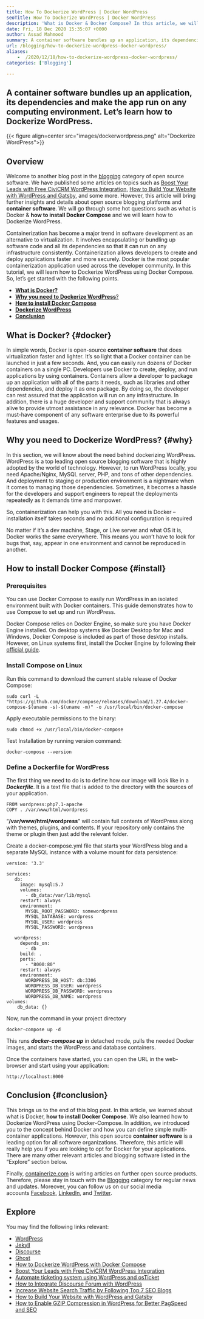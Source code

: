 ```yaml
---
title: How To Dockerize WordPress | Docker WordPress
seoTitle: How To Dockerize WordPress | Docker WordPress
description: 'What is Docker & Docker Compose? In this article, we will learn how to install Docker, Docker Compose, and how to Dockerize Wordpress into a Docker Container.'
date: Fri, 18 Dec 2020 15:35:07 +0000
author: Assad Mahmood
summary: A container software bundles up an application, its dependencies and make the app run on any computing environment. Let’s learn how to Dockerize WordPress.
url: /blogging/how-to-dockerize-wordpress-docker-wordpress/
aliases: 
    -  /2020/12/18/how-to-dockerize-wordpress-docker-wordpress/
categories: ['Blogging']

---
```

## A container software bundles up an application, its dependencies and make the app run on any computing environment. Let’s learn how to Dockerize WordPress.

{{< figure align=center src="images/dockerwordpress.png" alt="Dockerize WordPress">}}  

## Overview

Welcome to another blog post in the [blogging][1] category of open source software. We have published some articles on topics such as [Boost Your Leads with Free CiviCRM WordPress Integration][2], [How to Build Your Website with WordPress and Gatsby][3], and some more. However, this article will bring further insights and details about open source blogging platforms and **container software**. We will go through some hot questions such as what is Docker & **how to install Docker Compose** and we will learn how to Dockerize WordPress. 

Containerization has become a major trend in software development as an alternative to virtualization. It involves encapsulating or bundling up software code and all its dependencies so that it can run on any infrastructure consistently. Containerization allows developers to create and deploy applications faster and more securely. Docker is the most popular containerization application used across the developer community. In this tutorial, we will learn how to Dockerize WordPress using Docker Compose. So, let’s get started with the following points.

  * [**What is Docker?**][4]
  * [**Why you need to Dockerize WordPress**?][5]
  * **[How to install Docker Compose][6]**
  * **[Dockerize WordPress][7]**
  * **[Conclusion][8]**

## What is Docker? {#docker}

In simple words, Docker is open-source **container software** that does virtualization faster and lighter. It’s so light that a Docker container can be launched in just a few seconds. And, you can easily run dozens of Docker containers on a single PC. Developers use Docker to create, deploy, and run applications by using containers. Containers allow a developer to package up an application with all of the parts it needs, such as libraries and other dependencies, and deploy it as one package. By doing so, the developer can rest assured that the application will run on any infrastructure. In addition, there is a huge developer and support community that is always alive to provide utmost assistance in any relevance. Docker has become a must-have component of any software enterprise due to its powerful features and usages. 

## Why you need to Dockerize WordPress? {#why}

In this section, we will know about the need behind dockerizing WordPress. WordPress is a top leading open source blogging software that is highly adopted by the world of technology. However, to run WordPress locally, you need Apache/Nginx, MySQL server, PHP, and tons of other dependencies. And deployment to staging or production environment is a nightmare when it comes to managing those dependencies. Sometimes, it becomes a hassle for the developers and support engineers to repeat the deployments repeatedly as it demands time and manpower. 

So, containerization can help you with this. All you need is Docker – installation itself takes seconds and no additional configuration is required

No matter if it’s a dev machine, Stage, or Live server and what OS it is, Docker works the same everywhere. This means you won’t have to look for bugs that, say, appear in one environment and cannot be reproduced in another.

## How to install Docker Compose {#install}

### Prerequisites

You can use Docker Compose to easily run WordPress in an isolated environment built with Docker containers. This guide demonstrates how to use Compose to set up and run WordPress. 

Docker Compose relies on Docker Engine, so make sure you have Docker Engine installed. On desktop systems like Docker Desktop for Mac and Windows, Docker Compose is included as part of those desktop installs. However, on Linux systems first, install the Docker Engine by following their [official guide][9].

### Install Compose on Linux

Run this command to download the current stable release of Docker Compose:


```
sudo curl -L "https://github.com/docker/compose/releases/download/1.27.4/docker-compose-$(uname -s)-$(uname -m)" -o /usr/local/bin/docker-compose
```


Apply executable permissions to the binary:


```
sudo chmod +x /usr/local/bin/docker-compose
```


Test Installation by running version command:


```
docker-compose --version
```


### Define a Dockerfile for WordPress

The first thing we need to do is to define how our image will look like in a **_Dockerfile_**. It is a text file that is added to the directory with the sources of your application. 


```
FROM wordpress:php7.1-apache
COPY . /var/www/html/wordpress
```


“**/var/www/html/wordpress**” will contain full contents of WordPress along with themes, plugins, and contents. If your repository only contains the theme or plugin then just add the relevant folder.

Create a docker-compose.yml file that starts your WordPress blog and a separate MySQL instance with a volume mount for data persistence:


```
version: '3.3'

services:
   db:
     image: mysql:5.7
     volumes:
       - db_data:/var/lib/mysql
     restart: always
     environment:
       MYSQL_ROOT_PASSWORD: somewordpress
       MYSQL_DATABASE: wordpress
       MYSQL_USER: wordpress
       MYSQL_PASSWORD: wordpress

   wordpress:
     depends_on:
       - db
     build: .
     ports:
       - "8000:80"
     restart: always
     environment:
       WORDPRESS_DB_HOST: db:3306
       WORDPRESS_DB_USER: wordpress
       WORDPRESS_DB_PASSWORD: wordpress
       WORDPRESS_DB_NAME: wordpress
volumes:
    db_data: {}
```


Now, run the command in your project directory


```
docker-compose up -d
```


This runs **_docker-compose up_** in detached mode, pulls the needed Docker images, and starts the WordPress and database containers.

Once the containers have started, you can open the URL in the web-browser and start using your application:


```
http://localhost:8000
```


## Conclusion {#conclusion}

This brings us to the end of this blog post. In this article, we learned about what is Docker, **how to install Docker Compose**. We also learned how to Dockerize WordPress using Docker-Compose. In addition, we introduced you to the concept behind Docker and how you can define simple multi-container applications. However, this open source **container software** is a leading option for all software organizations. Therefore, this article will really help you if you are looking to opt for Docker for your applications. There are many other relevant articles and blogging software listed in the “Explore” section below.

Finally, [containerize.com][10] is writing articles on further open source products. Therefore, please stay in touch with the [Blogging][1] category for regular news and updates. Moreover, you can follow us on our social media accounts [Facebook][11], [LinkedIn][12], and [Twitter][13].

## Explore

You may find the following links relevant:

  * [WordPress][14]
  * [Jekyll][15]
  * [Discourse][16]
  * [Ghost][17]
  * [How to Dockerize WordPress with Docker Compose][18]
  * [Boost Your Leads with Free CiviCRM WordPress Integration][2]
  * [Automate ticketing system using WordPress and osTicket][19]
  * [How to Integrate Discourse Forum with WordPress][20]
  * [Increase Website Search Traffic by Following Top 7 SEO Blogs][21]
  * [How to Build Your Website with WordPress and Gatsby][3]
  * [How to Enable GZIP Compression in WordPress for Better PagSpeed and SEO][22]

 [1]: https://products.containerize.com/blogging/
 [2]: https://blog.containerize.com/2020/10/13/boost-your-leads-with-civicrm-wordpress-integration/
 [3]: https://blog.containerize.com/2020/11/25/how-to-build-your-website-with-wordpress-and-gatsby/
 [4]: #docker
 [5]: #why
 [6]: #install
 [7]: #dockerize
 [8]: #conclusion
 [9]: https://docs.docker.com/engine/install/#server
 [10]: https://www.containerize.com/
 [11]: https://web.facebook.com/containerize
 [12]: https://www.linkedin.com/company/containerize/
 [13]: https://twitter.com/containerize_co
 [14]: https://products.containerize.com/blogging/wordpress/
 [15]: https://products.containerize.com/blogging/jekyll/
 [16]: https://products.containerize.com/discussion-forum/discourse/
 [17]: https://products.containerize.com/blogging/ghost/
 [18]: https://blog.containerize.com/2020/12/18/how-to-dockerize-wordpress-with-docker-compose/
 [19]: https://blog.containerize.com/2020/10/13/automate-ticketing-system-using-wordpress-and-osticket/
 [20]: https://blog.containerize.com/2020/10/14/how-to-integrate-discourse-forum-with-wordpress/
 [21]: https://blog.containerize.com/2021/01/17/increase-website-search-traffic-by-following-top-7-seo-blogs/
 [22]: https://blog.containerize.com/2020/12/12/how-to-enable-gzip-compression-in-wordpress-for-better-speed/